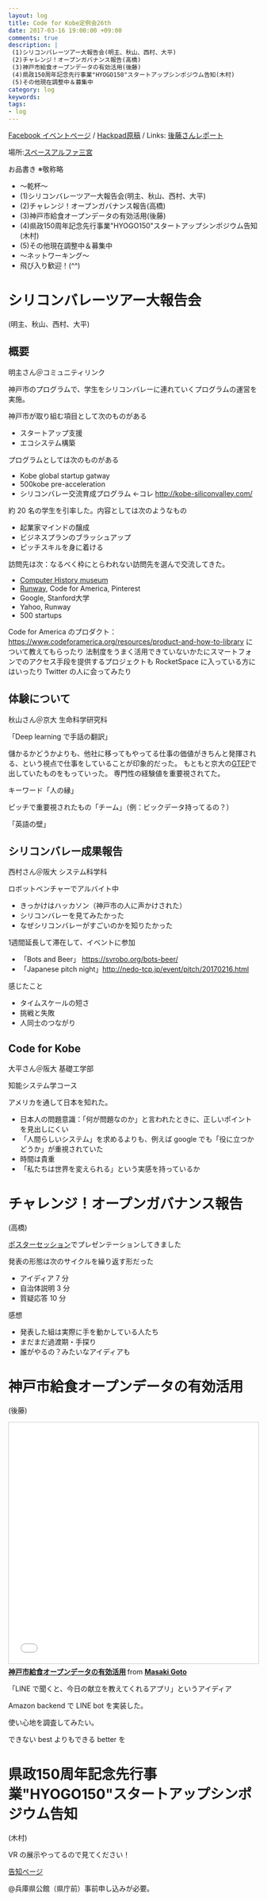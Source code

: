 ```yaml
---
layout: log
title: Code for Kobe定例会26th
date: 2017-03-16 19:00:00 +09:00
comments: true
description: |
 (1)シリコンバレーツアー大報告会(明主、秋山、西村、大平)
 (2)チャレンジ！オープンガバナンス報告(高橋)
 (3)神戸市給食オープンデータの有効活用(後藤)
 (4)県政150周年記念先行事業"HYOGO150"スタートアップシンポジウム告知(木村)
 (5)その他現在調整中＆募集中
category: log
keywords: 
tags:
- log
---
```


[Facebook イベントページ](https://www.facebook.com/events/1875944912682771/)
/ [Hackpad原稿](https://hackpad.com/Code-for-Kobe-26th-meeting-iEE77bunEaB)
/ Links: [後藤さんレポート](http://masaki-ravens.com/main/blog/everythingispractice/?p=1340)

場所:[スペースアルファ三宮](http://www.spacealpha.jp/sannomiya/access.html)

お品書き ※敬称略

+ 〜乾杯〜
+ (1)シリコンバレーツアー大報告会(明主、秋山、西村、大平)
+ (2)チャレンジ！オープンガバナンス報告(高橋)
+ (3)神戸市給食オープンデータの有効活用(後藤)
+ (4)県政150周年記念先行事業"HYOGO150"スタートアップシンポジウム告知(木村)
+ (5)その他現在調整中＆募集中
+ 〜ネットワーキング〜
+ 飛び入り歓迎！(^^)

# シリコンバレーツアー大報告会
(明主、秋山、西村、大平)

## 概要
明主さん＠コミュニティリンク

神戸市のプログラムで、学生をシリコンバレーに連れていくプログラムの運営を実施。

神戸市が取り組む項目として次のものがある

- スタートアップ支援
- エコシステム構築

プログラムとしては次のものがある

- Kobe global startup gatway
- 500kobe pre-acceleration
- シリコンバレー交流育成プログラム ←コレ http://kobe-siliconvalley.com/

約 20 名の学生を引率した。内容としては次のようなもの

- 起業家マインドの醸成
- ビジネスプランのブラッシュアップ
- ピッチスキルを身に着ける

訪問先は次：なるべく枠にとらわれない訪問先を選んで交流してきた。
- [Computer History museum](http://www.computerhistory.org/)
- [Runway](http://www.runway.is/), Code for America, Pinterest
- Google, Stanford大学
- Yahoo, Runway
- 500 startups

Code for America のプロダクト：https://www.codeforamerica.org/resources/product-and-how-to-library について教えてもらったり
法制度をうまく活用できていないかたにスマートフォンでのアクセス手段を提供するプロジェクトも
RocketSpace に入っている方にはいったり
Twitter の人に会ってみたり

## 体験について

秋山さん＠京大 生命科学研究科

「Deep learning で手話の翻訳」

儲かるかどうかよりも、他社に移ってもやってる仕事の価値がきちんと発揮される、という視点で仕事をしていることが印象的だった。
もともと京大の[GTEP](https://www.gsm.kyoto-u.ac.jp/gtep/)で出していたものをもっていった。
専門性の経験値を重要視されてた。

キーワード「人の縁」

ピッチで重要視されたもの「チーム」（例：ビックデータ持ってるの？）

「英語の壁」

## シリコンバレー成果報告

西村さん＠阪大 システム科学科

ロボットベンチャーでアルバイト中

- きっかけはハッカソン（神戸市の人に声かけされた）
- シリコンバレーを見てみたかった
- なぜシリコンバレーがすごいのかを知りたかった

1週間延長して滞在して、イベントに参加

- 「Bots and Beer」 https://svrobo.org/bots-beer/
- 「Japanese pitch night」http://nedo-tcp.jp/event/pitch/20170216.html

感じたこと

- タイムスケールの短さ
- 挑戦と失敗
- 人同士のつながり

## Code for Kobe 

大平さん＠阪大 基礎工学部

知能システム学コース

アメリカを通して日本を知れた。

- 日本人の問題意識：「何が問題なのか」と言われたときに、正しいポイントを見出しにくい
- 「人間らしいシステム」を求めるよりも、例えば google でも「役に立つかどうか」が重視されていた
- 時間は貴重
- 「私たちは世界を変えられる」という実感を持っているか

# チャレンジ！オープンガバナンス報告
(高橋)

[ポスターセッション](http://park.itc.u-tokyo.ac.jp/padit/cog2016/area/kinki.html#sanda-shi)でプレゼンテーションしてきました


発表の形態は次のサイクルを繰り返す形だった

- アイディア 7 分
- 自治体説明 3 分
- 質疑応答 10 分

感想

- 発表した組は実際に手を動かしている人たち
- まだまだ過渡期・手探り
- 誰がやるの？みたいなアイディアも

# 神戸市給食オープンデータの有効活用

(後藤)

<iframe src="//www.slideshare.net/slideshow/embed_code/key/1mlnf0iaCvpSM8" width="595" height="485" frameborder="0" marginwidth="0" marginheight="0" scrolling="no" style="border:1px solid #CCC; border-width:1px; margin-bottom:5px; max-width: 100%;" allowfullscreen> </iframe> <div style="margin-bottom:5px"> <strong> <a href="//www.slideshare.net/masaki52/ss-73212589" title="神戸市給食オープンデータの有効活用" target="_blank">神戸市給食オープンデータの有効活用</a> </strong> from <strong><a target="_blank" href="//www.slideshare.net/masaki52">Masaki Goto</a></strong> </div>

「LINE で聞くと、今日の献立を教えてくれるアプリ」というアイディア

Amazon backend で LINE bot を実装した。

使い心地を調査してみたい。

できない best よりもできる better を

# 県政150周年記念先行事業"HYOGO150"スタートアップシンポジウム告知

(木村)

VR の展示やってるので見てください！

[告知ページ](https://web.pref.hyogo.lg.jp/kk08/event/hyogo150.html)

@兵庫県公館（県庁前）事前申し込みが必要。

